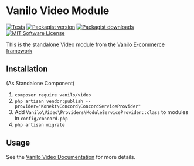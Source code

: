 # Vanilo Video Module

[![Tests](https://img.shields.io/github/actions/workflow/status/vanilophp/video/tests.yml?branch=master&style=flat-square)](https://github.com/vanilophp/video/actions?query=workflow%3Atests)
[![Packagist version](https://img.shields.io/packagist/v/vanilo/video.svg?style=flat-square)](https://packagist.org/packages/vanilo/video)
[![Packagist downloads](https://img.shields.io/packagist/dt/vanilo/video.svg?style=flat-square)](https://packagist.org/packages/vanilo/video)
[![MIT Software License](https://img.shields.io/badge/license-MIT-blue.svg?style=flat-square)](LICENSE.md)

This is the standalone Video module from the [Vanilo E-commerce framework](https://vanilo.io)

## Installation

(As Standalone Component)

1. `composer require vanilo/video`
2. `php artisan vendor:publish --provider="Konekt\Concord\ConcordServiceProvider"`
3. Add `Vanilo\Video\Providers\ModuleServiceProvider::class` to modules in `config/concord.php`
4. `php artisan migrate`

## Usage

See the [Vanilo Video Documentation](https://vanilo.io/docs/master/video) for more details.
